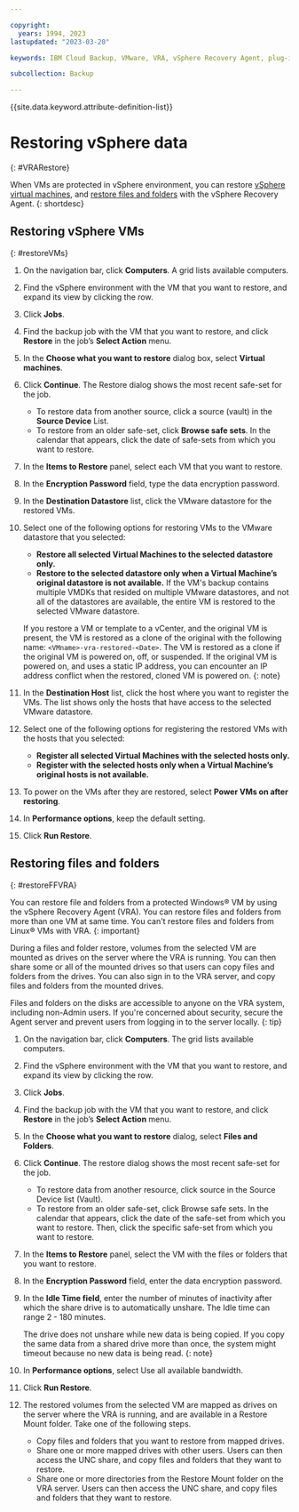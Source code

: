 ```yaml
---

copyright:
  years: 1994, 2023
lastupdated: "2023-03-20"

keywords: IBM Cloud Backup, VMware, VRA, vSphere Recovery Agent, plug-in, plugin, EVault, Carbonite, vSphere, backups

subcollection: Backup

---
```

{{site.data.keyword.attribute-definition-list}}

# Restoring vSphere data
{: #VRARestore}

When VMs are protected in vSphere environment, you can restore [vSphere virtual machines](#restoreVMs), and [restore files and folders]( #restoreFFVRA) with the vSphere Recovery Agent.
{: shortdesc}

## Restoring vSphere VMs
{: #restoreVMs}

1.	On the navigation bar, click **Computers**. A grid lists available computers.
2.	Find the vSphere environment with the VM that you want to restore, and expand its view by clicking the row.
3.	Click **Jobs**.
4.	Find the backup job with the VM that you want to restore, and click **Restore** in the job’s **Select Action** menu.
5.	In the **Choose what you want to restore** dialog box, select **Virtual machines**.
6.	Click **Continue**. The Restore dialog shows the most recent safe-set for the job.
    * To restore data from another source, click a source (vault) in the **Source Device** List.
    * To restore from an older safe-set, click **Browse safe sets**. In the calendar that appears, click the date of safe-sets from which you want to restore.
7.	In the **Items to Restore** panel, select each VM that you want to restore.
8.	In the **Encryption Password** field, type the data encryption password.
9.	In the **Destination Datastore** list, click the VMware datastore for the restored VMs.
10.	Select one of the following options for restoring VMs to the VMware datastore that you selected:
    * **Restore all selected Virtual Machines to the selected datastore only.**
    * **Restore to the selected datastore only when a Virtual Machine’s original datastore is not available.** If the VM's backup contains multiple VMDKs that resided on multiple VMware datastores, and not all of the datastores are available, the entire VM is restored to the selected VMware datastore.

    If you restore a VM or template to a vCenter, and the original VM is present, the VM is restored as a clone of the original with the following name: `<VMname>-vra-restored-<Date>`. The VM is restored as a clone if the original VM is powered on, off, or suspended. If the original VM is powered on, and uses a static IP address, you can encounter an IP address conflict when the restored, cloned VM is powered on.
    {: note}

11.	In the **Destination Host** list, click the host where you want to register the VMs. The list shows only the hosts that have access to the selected VMware datastore.
12.	Select one of the following options for registering the restored VMs with the hosts that you selected:
    * **Register all selected Virtual Machines with the selected hosts only.**
    * **Register with the selected hosts only when a Virtual Machine’s original hosts is not available.**
13.	To power on the VMs after they are restored, select **Power VMs on after restoring**.
14.	In **Performance options**, keep the default setting.
15.	Click **Run Restore**.

## Restoring files and folders
{: #restoreFFVRA}

You can restore file and folders from a protected Windows&reg; VM by using the vSphere Recovery Agent (VRA). You can restore files and folders from more than one VM at same time. You can't restore files and folders from Linux&reg; VMs with VRA.
{: important}

During a files and folder restore, volumes from the selected VM are mounted as drives on the server where the VRA is running. You can then share some or all of the mounted drives so that users can copy files and folders from the drives. You can also sign in to the VRA server, and copy files and folders from the mounted drives.

Files and folders on the disks are accessible to anyone on the VRA system, including non-Admin users. If you're concerned about security, secure the Agent server and prevent users from logging in to the server locally.
{: tip}

1. On the navigation bar, click **Computers**. The grid lists available computers.
2. Find the vSphere environment with the VM that you want to restore, and expand its view by clicking the row.
3. Click **Jobs**.
4. Find the backup job with the VM that you want to restore, and click **Restore** in the job’s **Select Action** menu.
5. In the **Choose what you want to restore** dialog, select **Files and Folders**.
6. Click **Continue**. The restore dialog shows the most recent safe-set for the job.
    * To restore data from another resource, click source in the Source Device list (Vault).
    * To restore from an older safe-set, click Browse safe sets. In the calendar that appears, click the date of the safe-set from which you want to restore. Then, click the specific safe-set from which you want to restore.
7. In the **Items to Restore** panel, select the VM with the files or folders that you want to restore.
8. In the **Encryption Password** field, enter the data encryption password.
9. In the **Idle Time field**, enter the number of minutes of inactivity after which the share drive is to automatically unshare. The Idle time can range 2 - 180 minutes.

    The drive does not unshare while new data is being copied. If you copy the same data from a shared drive more than once, the system might timeout because no new data is being read.
    {: note}

10.	In **Performance options**, select Use all available bandwidth.
11.	Click **Run Restore**.
12. The restored volumes from the selected VM are mapped as drives on the server where the VRA is running, and are available in a Restore Mount folder. Take one of the following steps.
    * Copy files and folders that you want to restore from mapped drives.
    * Share one or more mapped drives with other users. Users can then access the UNC share, and copy files and folders that they want to restore.
    * Share one or more directories from the Restore Mount folder on the VRA server. Users can then access the UNC share, and copy files and folders that they want to restore.
